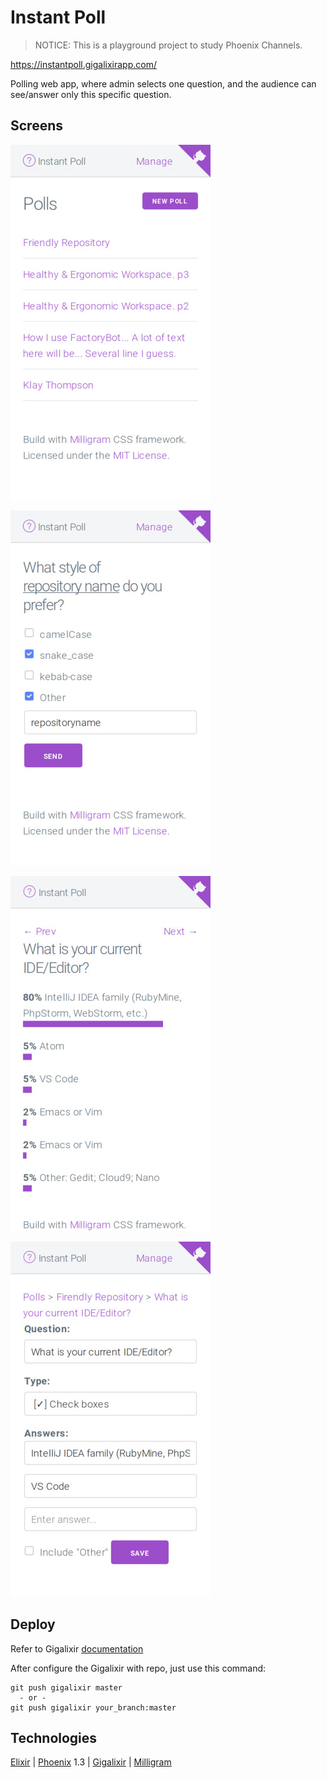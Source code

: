 # Instant Poll

> NOTICE: This is a playground project to study Phoenix Channels.

https://instantpoll.gigalixirapp.com/

Polling web app, where admin selects one question, and the audience can see/answer only this specific question.

## Screens

![polls](_html/screenshots/polls.jpg)

![question](_html/screenshots/question.jpg)

![answers](_html/screenshots/answers.jpg)

![edit](_html/screenshots/edit_poll.jpg)

## Deploy

Refer to Gigalixir [documentation](https://gigalixir.readthedocs.io/en/latest/main.html#deploy)

After configure the Gigalixir with repo, just use this command:

```
git push gigalixir master
  - or -
git push gigalixir your_branch:master
```


## Technologies

[Elixir](https://elixir-lang.org/) | [Phoenix](https://phoenixframework.org/) 1.3 | [Gigalixir](https://gigalixir.com/) | [Milligram](https://milligram.io)
